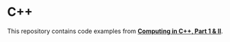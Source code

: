 # C++
This repository contains code examples from [**Computing in C++, Part 1 & II**](http://wwwf.imperial.ac.uk/~rn/teaching/).

